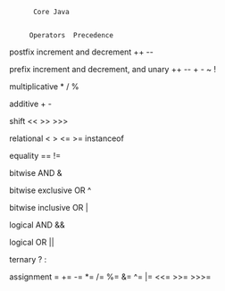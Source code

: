           Core Java 


         Operators	Precedence
          
postfix increment and decrement         ++ --

prefix increment and decrement, and unary   ++ -- + - ~ !

multiplicative	         * / %

additive	                   + -

shift	                 << >> >>>

relational	       < > <= >= instanceof
   
equality	                  == !=
 
bitwise AND	          &

bitwise exclusive OR	^

bitwise inclusive OR	|

logical AND	         &&

logical OR	          ||

ternary	                  ? :

assignment	    = += -= *= /= %= &= ^= |= <<= >>= >>>=

